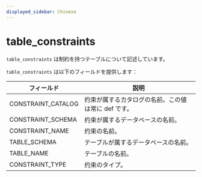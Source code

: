 ```yaml
---
displayed_sidebar: Chinese
---
```


# table_constraints

`table_constraints` は制約を持つテーブルについて記述しています。

`table_constraints` は以下のフィールドを提供します：

| フィールド            | 説明                                      |
| --------------------- | ----------------------------------------- |
| CONSTRAINT_CATALOG    | 约束が属するカタログの名前。この値は常に def です。 |
| CONSTRAINT_SCHEMA     | 约束が属するデータベースの名前。              |
| CONSTRAINT_NAME       | 约束の名前。                              |
| TABLE_SCHEMA          | テーブルが属するデータベースの名前。            |
| TABLE_NAME            | テーブルの名前。                            |
| CONSTRAINT_TYPE       | 约束のタイプ。                            |
